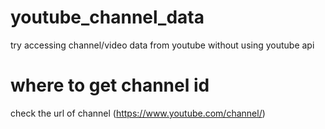 # youtube_channel_data
try accessing channel/video data from youtube without using youtube api

# where to get channel id
check the url of channel (https://www.youtube.com/channel/<channelId>)
